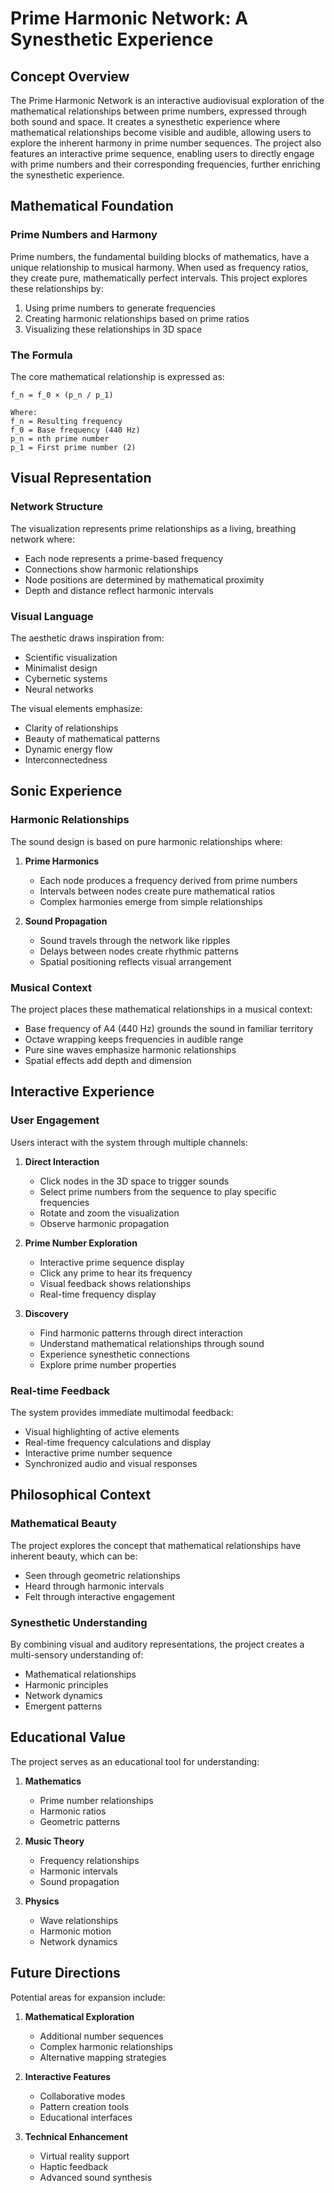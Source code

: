 # Prime Harmonic Network: A Synesthetic Experience

## Concept Overview

The Prime Harmonic Network is an interactive audiovisual exploration of the mathematical relationships between prime numbers, expressed through both sound and space. It creates a synesthetic experience where mathematical relationships become visible and audible, allowing users to explore the inherent harmony in prime number sequences. The project also features an interactive prime sequence, enabling users to directly engage with prime numbers and their corresponding frequencies, further enriching the synesthetic experience.

## Mathematical Foundation

### Prime Numbers and Harmony

Prime numbers, the fundamental building blocks of mathematics, have a unique relationship to musical harmony. When used as frequency ratios, they create pure, mathematically perfect intervals. This project explores these relationships by:

1. Using prime numbers to generate frequencies
2. Creating harmonic relationships based on prime ratios
3. Visualizing these relationships in 3D space

### The Formula

The core mathematical relationship is expressed as:

```
f_n = f_0 × (p_n / p_1)

Where:
f_n = Resulting frequency
f_0 = Base frequency (440 Hz)
p_n = nth prime number
p_1 = First prime number (2)
```

## Visual Representation

### Network Structure

The visualization represents prime relationships as a living, breathing network where:

- Each node represents a prime-based frequency
- Connections show harmonic relationships
- Node positions are determined by mathematical proximity
- Depth and distance reflect harmonic intervals

### Visual Language

The aesthetic draws inspiration from:
- Scientific visualization
- Minimalist design
- Cybernetic systems
- Neural networks

The visual elements emphasize:
- Clarity of relationships
- Beauty of mathematical patterns
- Dynamic energy flow
- Interconnectedness

## Sonic Experience

### Harmonic Relationships

The sound design is based on pure harmonic relationships where:

1. **Prime Harmonics**
   - Each node produces a frequency derived from prime numbers
   - Intervals between nodes create pure mathematical ratios
   - Complex harmonies emerge from simple relationships

2. **Sound Propagation**
   - Sound travels through the network like ripples
   - Delays between nodes create rhythmic patterns
   - Spatial positioning reflects visual arrangement

### Musical Context

The project places these mathematical relationships in a musical context:

- Base frequency of A4 (440 Hz) grounds the sound in familiar territory
- Octave wrapping keeps frequencies in audible range
- Pure sine waves emphasize harmonic relationships
- Spatial effects add depth and dimension

## Interactive Experience

### User Engagement

Users interact with the system through multiple channels:

1. **Direct Interaction**
   - Click nodes in the 3D space to trigger sounds
   - Select prime numbers from the sequence to play specific frequencies
   - Rotate and zoom the visualization
   - Observe harmonic propagation

2. **Prime Number Exploration**
   - Interactive prime sequence display
   - Click any prime to hear its frequency
   - Visual feedback shows relationships
   - Real-time frequency display

3. **Discovery**
   - Find harmonic patterns through direct interaction
   - Understand mathematical relationships through sound
   - Experience synesthetic connections
   - Explore prime number properties

### Real-time Feedback

The system provides immediate multimodal feedback:

- Visual highlighting of active elements
- Real-time frequency calculations and display
- Interactive prime number sequence
- Synchronized audio and visual responses

## Philosophical Context

### Mathematical Beauty

The project explores the concept that mathematical relationships have inherent beauty, which can be:
- Seen through geometric relationships
- Heard through harmonic intervals
- Felt through interactive engagement

### Synesthetic Understanding

By combining visual and auditory representations, the project creates a multi-sensory understanding of:
- Mathematical relationships
- Harmonic principles
- Network dynamics
- Emergent patterns

## Educational Value

The project serves as an educational tool for understanding:

1. **Mathematics**
   - Prime number relationships
   - Harmonic ratios
   - Geometric patterns

2. **Music Theory**
   - Frequency relationships
   - Harmonic intervals
   - Sound propagation

3. **Physics**
   - Wave relationships
   - Harmonic motion
   - Network dynamics

## Future Directions

Potential areas for expansion include:

1. **Mathematical Exploration**
   - Additional number sequences
   - Complex harmonic relationships
   - Alternative mapping strategies

2. **Interactive Features**
   - Collaborative modes
   - Pattern creation tools
   - Educational interfaces

3. **Technical Enhancement**
   - Virtual reality support
   - Haptic feedback
   - Advanced sound synthesis
